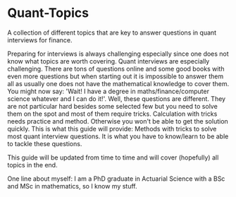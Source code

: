 # Quant-Topics
A collection of different topics that are key to answer questions in quant interviews for finance.

Preparing for interviews is always challenging especially since one does not know what topics are
worth covering. Quant interviews are especially challenging. There are tons of questions online
and some good books with even more questions but when starting out it is impossible to answer them
all as usually one does not have the mathematical knowledge to cover them. You might now say:
'Wait! I have a degree in maths/finance/computer science whatever and I can do it!'. Well,
these questions are different. They are not particular hard besides some selected few but you need 
to solve them on the spot and most of them require tricks. Calculation with tricks needs practice 
and method. Otherwise you won't be able to get the solution quickly. This is what this guide will 
provide: Methods with tricks to solve most quant interview questions. It is what you have to know/learn
to be able to tackle these questions.

This guide will be updated from time to time and will cover (hopefully) all topics in the end.

One line about myself: I am a PhD graduate in Actuarial Science with a BSc and MSc in mathematics, so
I know my stuff.

